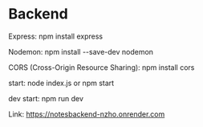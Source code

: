 # Backend

Express: npm install express

Nodemon: npm install --save-dev nodemon

CORS (Cross-Origin Resource Sharing): npm install cors

start: node index.js   or      npm start

dev start: npm run dev

Link: https://notesbackend-nzho.onrender.com
